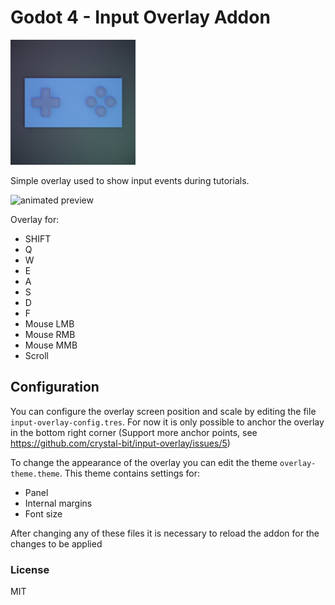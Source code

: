 # Godot 4 - Input Overlay Addon

<img width=200 src="https://raw.githubusercontent.com/crystal-bit/input-overlay/main/icon512px.png" />

Simple overlay used to show input events during tutorials.

![animated preview](https://github.com/crystal-bit/input-overlay/assets/6860637/1e7d4863-1a41-47ba-9ebf-51dd90a38ed8)

Overlay for:
- SHIFT
- Q
- W
- E
- A
- S
- D
- F
- Mouse LMB
- Mouse RMB
- Mouse MMB
- Scroll

## Configuration

You can configure the overlay screen position and scale by editing the file `input-overlay-config.tres`. For now it is only possible to anchor the overlay in the bottom right corner
(Support more anchor points, see https://github.com/crystal-bit/input-overlay/issues/5)

To change the appearance of the overlay you can edit the theme `overlay-theme.theme`. This theme contains settings for:
- Panel
- Internal margins
- Font size

After changing any of these files it is necessary to reload the addon for the changes to be applied

### License

MIT
